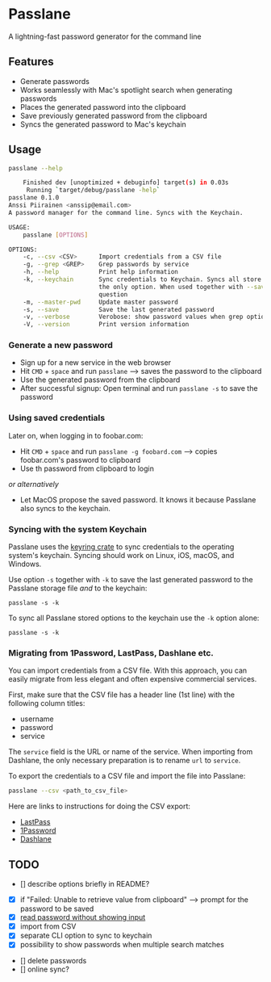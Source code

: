 # Passlane

A lightning-fast password generator for the command line

## Features

- Generate passwords
- Works seamlessly with Mac's spotlight search when generating passwords
- Places the generated password into the clipboard
- Save previously generated password from the clipboard
- Syncs the generated password to Mac's keychain

## Usage

```bash
passlane --help

    Finished dev [unoptimized + debuginfo] target(s) in 0.03s
     Running `target/debug/passlane -help`
passlane 0.1.0
Anssi Piirainen <anssip@email.com>
A password manager for the command line. Syncs with the Keychain.

USAGE:
    passlane [OPTIONS]

OPTIONS:
    -c, --csv <CSV>      Import credentials from a CSV file
    -g, --grep <GREP>    Grep passwords by service
    -h, --help           Print help information
    -k, --keychain       Sync credentials to Keychain. Syncs all store credentials when specified as
                         the only option. When used together with --save, syncs only the password in
                         question
    -m, --master-pwd     Update master password
    -s, --save           Save the last generated password
    -v, --verbose        Verobose: show password values when grep option finds several matches
    -V, --version        Print version information
```

### Generate a new password

- Sign up for a new service in the web browser
- Hit `CMD` + `space` and run `passlane` --> saves the password to the clipboard
- Use the generated password from the clipboard
- After successful signup: Open terminal and run `passlane -s` to save the password

### Using saved credentials

Later on, when logging in to foobar.com:

- Hit `CMD` + `space` and run `passlane -g foobard.com` --> copies foobar.com's password to clipboard
- Use th password from clipboard to login

_or alternatively_

- Let MacOS propose the saved password. It knows it because Passlane also syncs to the keychain.

### Syncing with the system Keychain

Passlane uses the [keyring crate](https://crates.io/crates/keyring) to sync credentials to the operating system's keychain. Syncing should work on Linux, iOS, macOS, and Windows.

Use option `-s` together with `-k` to save the last generated password to the Passlane storage file _and_ to the keychain:

```
passlane -s -k
```

To sync all Passlane stored options to the keychain use the `-k` option alone:

```
passlane -s -k
```

### Migrating from 1Password, LastPass, Dashlane etc.

You can import credentials from a CSV file. With this approach, you can easily migrate from less elegant and often expensive commercial services.

First, make sure that the CSV file has a header line (1st line) with the following column titles:

- username
- password
- service

The `service` field is the URL or name of the service. When importing from Dashlane, the only necessary preparation is to rename `url` to `service`.

To export the credentials to a CSV file and import the file into Passlane:

```bash
passlane --csv <path_to_csv_file>
```

Here are links to instructions for doing the CSV export:

- [LastPass](https://support.lastpass.com/help/how-do-i-nbsp-export-stored-data-from-lastpass-using-a-generic-csv-file)
- [1Password](https://support.1password.com/export/)
- [Dashlane](https://support.dashlane.com/hc/en-us/articles/202625092-Export-your-passwords-from-Dashlane)

## TODO

- [] describe options briefly in README?
- [x] if "Failed: Unable to retrieve value from clipboard" --> prompt for the password to be saved
- [x] [read password without showing input](https://stackoverflow.com/questions/28924134/how-can-i-get-password-input-without-showing-user-input)
- [x] import from CSV
- [x] separate CLI option to sync to keychain
- [x] possibility to show passwords when multiple search matches
- [] delete passwords
- [] online sync?
